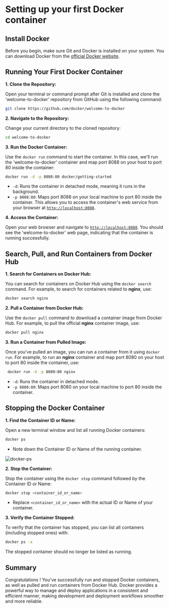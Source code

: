 # Setting up your first Docker container

## Install Docker

Before you begin, make sure Git and Docker is installed on your system. You can
download Docker from the
[official Docker website](https://www.docker.com/products/docker-desktop/).

## Running Your First Docker Container

**1. Clone the Repository:**

Open your terminal or command prompt after Git is installed and clone the
'welcome-to-docker' repository from GitHub using the following command:

```bash
git clone https://github.com/docker/welcome-to-docker
```

**2. Navigate to the Repository:**

Change your current directory to the cloned repository:

```bash
cd welcome-to-docker
```

**3. Run the Docker Container:**

Use the `docker run` command to start the container. In this case, we'll run the
'welcome-to-docker' container and map port 8088 on your host to port 80 inside
the container:

```bash
docker run -d -p 8088:80 docker/getting-started
```

- `-d`: Runs the container in detached mode, meaning it runs in the background.
- `-p 8088:80`: Maps port 8088 on your local machine to port 80 inside the
  container. This allows you to access the container's web service from your
  browser at [`http://localhost:8088`](http://localhost:8088).

**4. Access the Container:**

Open your web browser and navigate to
[`http://localhost:8088`](http://localhost:8088). You should see the
'welcome-to-docker' web page, indicating that the container is running
successfully.

## Search, Pull, and Run Containers from Docker Hub

**1. Search for Containers on Docker Hub:**

You can search for containers on Docker Hub using the `docker search` command.
For example, to search for containers related to **nginx**, use:

```bash
docker search nginx
```

**2. Pull a Container from Docker Hub:**

Use the `docker pull` command to download a container image from Docker Hub. For
example, to pull the official **nginx** container image, use:

```bash
docker pull nginx
```

**3. Run a Container from Pulled Image:**

Once you've pulled an image, you can run a container from it using `docker run`.
For example, to run an **nginx** container and map port 8080 on your host to
port 80 inside the container, use:

```bash
 docker run -d -p 8080:80 nginx
```

- `-d`: Runs the container in detached mode.
- `-p 8080:80`: Maps port 8080 on your local machine to port 80 inside the
  container.

## Stopping the Docker Container

**1. Find the Container ID or Name:**

Open a new terminal window and list all running Docker containers:

```bash
docker ps
```

- Note down the Container ID or Name of the running container.

![docker-ps](img/docker-ps.png)

**2. Stop the Container:**

Stop the container using the `docker stop` command followed by the Container ID
or Name:

```bash
docker stop <container_id_or_name>
```

- Replace `<container_id_or_name>` with the actual ID or Name of your container.

**3. Verify the Container Stopped:**

To verify that the container has stopped, you can list all containers (including
stopped ones) with:

```bash
docker ps -a
```

The stopped container should no longer be listed as running.

## Summary

Congratulations ! You've successfully run and stopped Docker containers, as well
as pulled and run containers from Docker Hub. Docker provides a powerful way to
manage and deploy applications in a consistent and efficient manner, making
development and deployment workflows smoother and more reliable.
